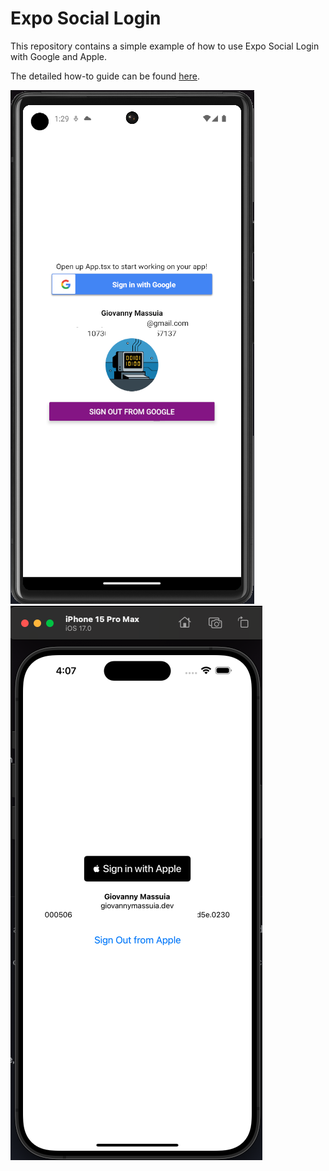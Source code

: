 # Expo Social Login

This repository contains a simple example of how to use Expo Social Login with Google and Apple.

The detailed how-to guide can be found [here](https://wiki.giovannymassuia.io/wiki/blog/2024/expo-social-login/).

![Google Android Screenshot](./readme_google.png)
![Apple iOS Screenshot](./readme_apple.png)
